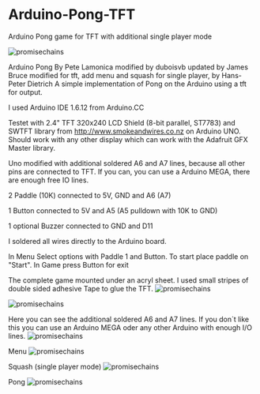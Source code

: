 # Arduino-Pong-TFT
Arduino Pong game for TFT with additional single player mode

![promisechains](http://www.niederdieten.de/eigene/Pong_Tennis.jpg)


 Arduino Pong
 By Pete Lamonica
 modified by duboisvb
 updated by James Bruce 
 modified for tft, add menu and squash for single player, by Hans-Peter Dietrich
 A simple implementation of Pong on the Arduino using a tft for output.
  
  I used Arduino IDE 1.6.12 from Arduino.CC
  
  Testet with 2.4" TFT 320x240 LCD Shield (8-bit parallel, ST7783) and SWTFT library 
  from http://www.smokeandwires.co.nz on Arduino UNO.  Should work with any other display which can work with 
  the Adafruit GFX Master library.
  
  Uno modified with additional soldered A6 and A7 lines, because all other pins are connected to TFT. If you can, you can use a Arduino MEGA, there are enough free IO lines.
  
  2 Paddle (10K) connected to 5V, GND and A6 (A7)
  
  1 Button connected to 5V and A5 (A5 pulldown with 10K to GND)
  
  1 optional Buzzer connected to GND and D11
  
  I soldered all wires directly to the Arduino board.
 
  In Menu
  Select options with Paddle 1 and Button.
  To start place paddle on "Start".
  In Game press Button for exit
  
  The complete game mounted under an acryl sheet. I used small stripes of double sided adhesive Tape to glue the TFT.
  ![promisechains](http://www.niederdieten.de/eigene/Pong_1.jpg)
  
  
  
  ![promisechains](http://www.niederdieten.de/eigene/Pong_2.jpg)
  
  
  Here you can see the additional soldered A6 and A7 lines. If you don´t like
  this you can use an Arduino MEGA oder any other Arduino with enough I/O lines.
  ![promisechains](http://www.niederdieten.de/eigene/Pong_3.jpg)
  
  
  Menu
  ![promisechains](http://www.niederdieten.de/eigene/Pong_Menu.jpg)
  
  
  Squash (single player mode)
  ![promisechains](http://www.niederdieten.de/eigene/Pong_Squash.jpg)
  
  
  Pong
  ![promisechains](http://www.niederdieten.de/eigene/Pong_Tennis.jpg)
  
  
  
 
